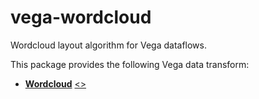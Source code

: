 # vega-wordcloud

Wordcloud layout algorithm for Vega dataflows.

This package provides the following Vega data transform:

- [**Wordcloud**](https://vega.github.io/vega/docs/transforms/wordcloud/) [&lt;&gt;](https://github.com/vega/vega/blob/master/packages/vega-wordcloud/src/Wordcloud.js "Source")
